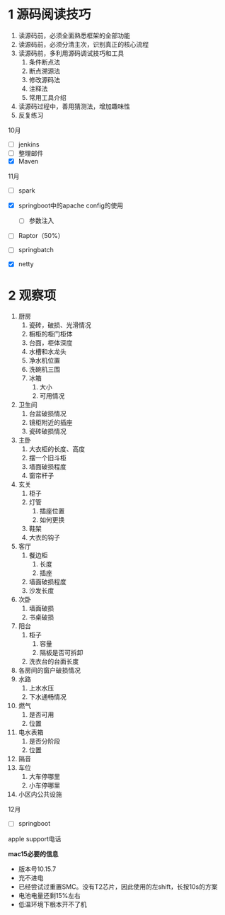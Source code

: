 # 1 源码阅读技巧

1. 读源码前，必须全面熟悉框架的全部功能
2. 读源码前，必须分清主次，识别真正的核心流程
3. 读源码前，多利用源码调试技巧和工具
   1. 条件断点法
   2. 断点溯源法
   3. 修改源码法
   4. 注释法
   5. 常用工具介绍
4. 读源码过程中，善用猜测法，增加趣味性
5. 反复练习





10月

- [ ] jenkins
- [ ] 整理邮件
- [x] Maven

11月

- [ ] spark
- [x] springboot中的apache config的使用
  - [ ] 参数注入
- [ ] Raptor（50%）
- [ ] springbatch
- [x] netty





# 2 观察项

1. 厨房
   1. 瓷砖，破损、光滑情况
   2. 橱柜的柜门柜体
   3. 台面，柜体深度
   4. 水槽和水龙头
   5. 净水机位置
   6. 洗碗机三围
   7. 冰箱
      1. 大小
      2. 可用情况
2. 卫生间
   1. 台盆破损情况
   2. 镜柜附近的插座
   3. 瓷砖破损情况
3. 主卧
   1. 大衣柜的长度、高度
   2. 摆一个旧斗柜
   3. 墙面破损程度
   4. 窗帘杆子
4. 玄关
   1. 柜子
   2. 灯管
      1. 插座位置
      2. 如何更换
   3. 鞋架
   4. 大衣的钩子
5. 客厅
   1. 餐边柜
      1. 长度
      2. 插座
   2. 墙面破损程度
   3. 沙发长度
6. 次卧
   1. 墙面破损
   2. 书桌破损
7. 阳台
   1. 柜子
      1. 容量
      2. 隔板是否可拆卸
   2. 洗衣台的台面长度
8. 各房间的窗户破损情况
9. 水路
   1. 上水水压
   2. 下水通畅情况
10. 燃气
    1. 是否可用
    2. 位置
11. 电水表箱
    1. 是否分阶段
    2. 位置
12. 隔音
13. 车位
    1. 大车停哪里
    2. 小车停哪里
14. 小区内公共设施

12月

- [ ] springboot



apple support电话



**mac15必要的信息**

- 版本号10.15.7
- 充不进电
- 已经尝试过重置SMC。没有T2芯片，因此使用的左shift，长按10s的方案
- 电池电量还剩15%左右
- 低温环境下根本开不了机

